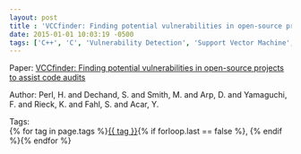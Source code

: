 ```yaml
---
layout: post
title : 'VCCfinder: Finding potential vulnerabilities in open-source projects to assist code audits'
date: 2015-01-01 10:03:19 -0500
tags: ['C++', 'C', 'Vulnerability Detection', 'Support Vector Machine', 'Code metrics', 'Tokenizer']
---
```

Paper: [VCCfinder: Finding potential vulnerabilities in open-source projects to assist code audits](https://dl.acm.org/doi/abs/10.1145/2810103.2813604)

Author: Perl, H. and Dechand, S. and Smith, M. and Arp, D. and Yamaguchi, F. and Rieck, K. and Fahl, S. and Acar, Y.




 Tags:  
        <span>{% for tag in page.tags %}<a href="/tags/#{{ tag | slugify }}">{{ tag }}</a>{% if forloop.last == false %}, {% endif %}{% endfor %}</span>
